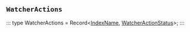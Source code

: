 ## `WatcherActions`
:::
type WatcherActions = Record<[IndexName](./IndexName.md), [WatcherActionStatus](./WatcherActionStatus.md)>;
:::
